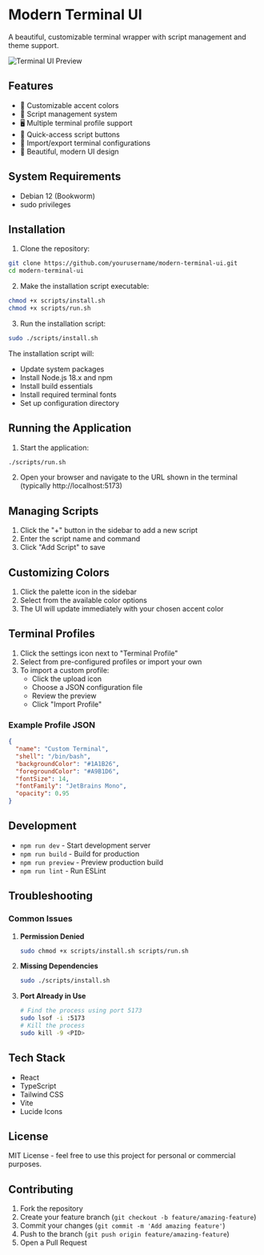 # Modern Terminal UI

A beautiful, customizable terminal wrapper with script management and theme support.

![Terminal UI Preview](https://images.unsplash.com/photo-1629654297299-c8506221ca97?auto=format&fit=crop&q=80&w=1000)

## Features

- 🎨 Customizable accent colors
- 📜 Script management system
- 🖥️ Multiple terminal profile support
- 🎯 Quick-access script buttons
- 🔄 Import/export terminal configurations
- 🌈 Beautiful, modern UI design

## System Requirements

- Debian 12 (Bookworm)
- sudo privileges

## Installation

1. Clone the repository:
```bash
git clone https://github.com/yourusername/modern-terminal-ui.git
cd modern-terminal-ui
```

2. Make the installation script executable:
```bash
chmod +x scripts/install.sh
chmod +x scripts/run.sh
```

3. Run the installation script:
```bash
sudo ./scripts/install.sh
```

The installation script will:
- Update system packages
- Install Node.js 18.x and npm
- Install build essentials
- Install required terminal fonts
- Set up configuration directory

## Running the Application

1. Start the application:
```bash
./scripts/run.sh
```

2. Open your browser and navigate to the URL shown in the terminal (typically http://localhost:5173)

## Managing Scripts

1. Click the "+" button in the sidebar to add a new script
2. Enter the script name and command
3. Click "Add Script" to save

## Customizing Colors

1. Click the palette icon in the sidebar
2. Select from the available color options
3. The UI will update immediately with your chosen accent color

## Terminal Profiles

1. Click the settings icon next to "Terminal Profile"
2. Select from pre-configured profiles or import your own
3. To import a custom profile:
   - Click the upload icon
   - Choose a JSON configuration file
   - Review the preview
   - Click "Import Profile"

### Example Profile JSON

```json
{
  "name": "Custom Terminal",
  "shell": "/bin/bash",
  "backgroundColor": "#1A1B26",
  "foregroundColor": "#A9B1D6",
  "fontSize": 14,
  "fontFamily": "JetBrains Mono",
  "opacity": 0.95
}
```

## Development

- `npm run dev` - Start development server
- `npm run build` - Build for production
- `npm run preview` - Preview production build
- `npm run lint` - Run ESLint

## Troubleshooting

### Common Issues

1. **Permission Denied**
   ```bash
   sudo chmod +x scripts/install.sh scripts/run.sh
   ```

2. **Missing Dependencies**
   ```bash
   sudo ./scripts/install.sh
   ```

3. **Port Already in Use**
   ```bash
   # Find the process using port 5173
   sudo lsof -i :5173
   # Kill the process
   sudo kill -9 <PID>
   ```

## Tech Stack

- React
- TypeScript
- Tailwind CSS
- Vite
- Lucide Icons

## License

MIT License - feel free to use this project for personal or commercial purposes.

## Contributing

1. Fork the repository
2. Create your feature branch (`git checkout -b feature/amazing-feature`)
3. Commit your changes (`git commit -m 'Add amazing feature'`)
4. Push to the branch (`git push origin feature/amazing-feature`)
5. Open a Pull Request